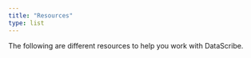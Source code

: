 ```yaml
---
title: "Resources"
type: list
---
```


The following are different resources to help you work with DataScribe.
